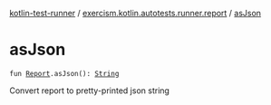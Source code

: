 [kotlin-test-runner](../index.md) / [exercism.kotlin.autotests.runner.report](index.md) / [asJson](./as-json.md)

# asJson

`fun `[`Report`](-report/index.md)`.asJson(): `[`String`](https://kotlinlang.org/api/latest/jvm/stdlib/kotlin/-string/index.html)

Convert report to pretty-printed json string

